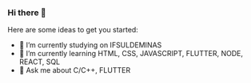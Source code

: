 ### Hi there 👋


Here are some ideas to get you started:

- 🔭 I’m currently studying on IFSULDEMINAS
- 🌱 I’m currently learning HTML, CSS, JAVASCRIPT, FLUTTER, NODE, REACT, SQL
- 💬 Ask me about C/C++, FLUTTER
